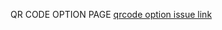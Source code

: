 QR CODE OPTION PAGE [qrcode option issue link](https://github.com/zuri-training/Qr_gen-Team_54-Repo/issues/3)
